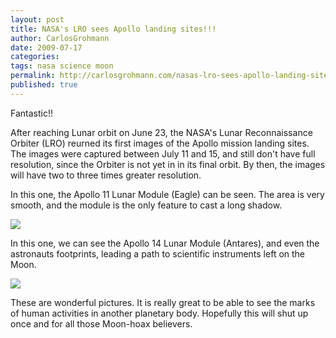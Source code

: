 ```yaml
---
layout: post
title: NASA's LRO sees Apollo landing sites!!!
author: CarlosGrohmann
date: 2009-07-17
categories: 
tags: nasa science moon
permalink: http://carlosgrohmann.com/nasas-lro-sees-apollo-landing-sites/
published: true
---
```


Fantastic!!  

After reaching Lunar orbit on June 23, the NASA's Lunar Reconnaissance Orbiter (LRO) reurned its first images of the Apollo mission landing sites. The images were captured between July 11 and 15, and still don't have full resolution, since the Orbiter is not yet in in its final orbit. By then, the images will have two to three times greater resolution.  

In this one, the Apollo 11 Lunar Module (Eagle) can be seen. The area is very smooth, and the module is the only feature to cast a long shadow.  

![](http://www.nasa.gov/images/content/369234main_lroc_apollo11labeled_256x256.jpg)  

In this one, we can see the Apollo 14 Lunar Module (Antares), and even the astronauts footprints, leading a path to scientific instruments left on the Moon.  

![](http://www.nasa.gov/images/content/369228main_ap14labeled_540.jpg)  

  
These are wonderful pictures. It is really great to be able to see the marks of human activities in another planetary body. Hopefully this will shut up once and for all those Moon-hoax believers.
